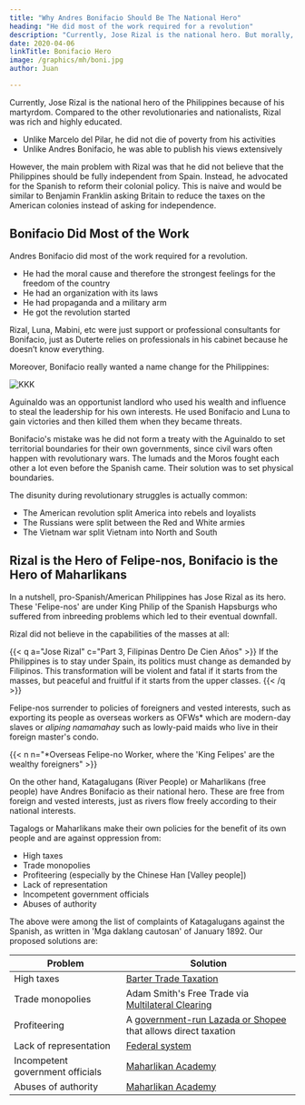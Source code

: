 ```yaml
---
title: "Why Andres Bonifacio Should Be The National Hero"
heading: "He did most of the work required for a revolution"
description: "Currently, Jose Rizal is the national hero. But morally, it would be better for Andres Bonifacio to be the hero."
date: 2020-04-06
linkTitle: Bonifacio Hero
image: /graphics/mh/boni.jpg
author: Juan

---
```



Currently, Jose Rizal is the national hero of the Philippines because of his martyrdom. Compared to the other revolutionaries and nationalists, Rizal was rich and highly educated. 

- Unlike Marcelo del Pilar, he did not die of poverty from his activities
- Unlike Andres Bonifacio, he was able to publish his views extensively 

However, the main problem with Rizal was that he did not believe that the Philippines should be fully independent from Spain. Instead, he advocated for the Spanish to reform their colonial policy. This is naive and would be similar to Benjamin Franklin asking Britain to reduce the taxes on the American colonies instead of asking for independence.   


## Bonifacio Did Most of the Work

Andres Bonifacio did most of the work required for a revolution.

- He had the moral cause and therefore the strongest feelings for the freedom of the country
- He had an organization with its laws
- He had propaganda and a military arm
- He got the revolution started

Rizal, Luna, Mabini, etc were just support or professional consultants for Bonifacio, just as Duterte relies on professionals in his cabinet because he doesn’t know everything.

Moreover, Bonifacio really wanted a name change for the Philippines:

![KKK](/graphics/mh/boni.jpg)


Aguinaldo was an opportunist landlord who used his wealth and influence to steal the leadership for his own interests. He used Bonifacio and Luna to gain victories and then killed them when they became threats.

Bonifacio's mistake was he did not form a treaty with the Aguinaldo to set territorial boundaries for their own governments, since civil wars often happen with revolutionary wars. The lumads and the Moros fought each other a lot even before the Spanish came. Their solution was to set physical boundaries.

The disunity during revolutionary struggles is actually common:
- The American revolution split America into rebels and loyalists
- The Russians were split between the Red and White armies
- The Vietnam war split Vietnam into North and South



## Rizal is the Hero of Felipe-nos, Bonifacio is the Hero of Maharlikans

In a nutshell, pro-Spanish/American Philippines has Jose Rizal as its hero. These 'Felipe-nos' are under King Philip of the Spanish Hapsburgs who suffered from inbreeding problems which led to their eventual downfall.

Rizal did not believe in the capabilities of the masses at all:

{{< q a="Jose Rizal" c="Part 3, Filipinas Dentro De Cien Años" >}}
If the Philippines is to stay under Spain, its politics must change as demanded by Filipinos. This transformation will be violent and fatal if it starts from the masses, but peaceful and fruitful if it starts from the upper classes.
{{< /q >}}


Felipe-nos surrender to policies of foreigners and vested interests, such as exporting its people as overseas workers as OFWs* which are modern-day slaves or *aliping namamahay* such as lowly-paid maids who live in their foreign master's condo. 

{{< n n="*Overseas Felipe-no Worker, where the 'King Felipes' are the wealthy foreigners" >}}


On the other hand, Katagalugans (River People) or Maharlikans (free people) have Andres Bonifacio as their national hero. These are free from foreign and vested interests, just as rivers flow freely according to their national interests. 

Tagalogs or Maharlikans make their own policies for the benefit of its own people and are against oppression from:
- High taxes
- Trade monopolies
- Profiteering (especially by the Chinese Han [Valley people])
- Lack of representation
- Incompetent government officials
- Abuses of authority


The above were among the list of complaints of Katagalugans against the Spanish, as written in 'Mga daklang cautosan' of January 1892. Our proposed solutions are:

Problem | Solution
--- | ---
High taxes | [Barter Trade Taxation](https://pantrypoints/services/tax)
Trade monopolies | Adam Smith's Free Trade via [Multilateral Clearing](https://www.superphysics.org/research/schumacher/pool-clearing/part-1)
Profiteering | A [government-run Lazada or Shopee](https://pantrypoints/trisactions/city) that allows direct taxation 
Lack of representation | [Federal system](/governance/federalism)
Incompetent government officials | [Maharlikan Academy](/governance/maharlikan-academy)
Abuses of authority | [Maharlikan Academy](/governance/maharlikan-academy)
